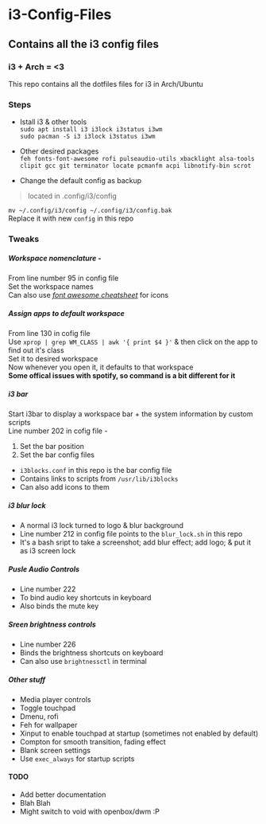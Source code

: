 # i3-Config-Files
## Contains all the i3 config files
### i3 + Arch = <3
This repo contains all the dotfiles files for i3 in Arch/Ubuntu

### Steps
* Istall i3 & other tools <br>
`sudo apt install i3 i3lock i3status i3wm` <br>
`sudo pacman -S i3 i3lock i3status i3wm`<br>
* Other desired packages <br>
`feh fonts-font-awesome rofi pulseaudio-utils xbacklight alsa-tools clipit gcc git terminator locate pcmanfm acpi libnotify-bin scrot`

* Change the default config as backup<br>
> located in .config/i3/config <br>

`mv ~/.config/i3/config ~/.config/i3/config.bak` <br>
Replace it with new `config` in this repo <br>

### Tweaks
##### Workspace nomenclature -
From line number 95 in config file<br>
Set the workspace names <br>
Can also use *[font awesome cheatsheet](https://fontawesome.com/cheatsheet?from=io)* for icons

##### Assign apps to default workspace
From line 130 in cofig file <br>
Use `xprop | grep WM_CLASS | awk '{ print $4 }'` & then click on the app to find out it's class <br>
Set it to desired workspace <br>
Now whenever you open it, it defaults to that workspace <br>
**Some offical issues with spotify, so command is a bit different for it**

##### i3 bar
Start i3bar to display a workspace bar + the system information by custom scripts <br>
Line number 202 in cofig file -<br>
1. Set the bar position
2. Set the bar config files <br>
* `i3blocks.conf` in this repo is the bar config file
* Contains links to scripts from `/usr/lib/i3blocks`
* Can also add icons to them

##### i3 blur lock
* A normal i3 lock turned to logo & blur background
* Line number 212 in config file points to the `blur_lock.sh` in this repo
* It's a bash sript to take a screenshot; add blur effect; add logo; & put it as i3 screen lock

##### Pusle Audio Controls
* Line number 222
* To bind audio key shortcuts in keyboard
* Also binds the mute key

##### Sreen brightness controls
* Line number 226
* Binds the brightness shortcuts on keyboard
* Can also use `brightnessctl` in terminal

##### Other stuff
* Media player controls
* Toggle touchpad
* Dmenu, rofi
* Feh for wallpaper
* Xinput to enable touchpad at startup (sometimes not enabled by default)
* Compton for smooth transition, fading effect
* Blank screen settings
* Use `exec_always` for startup scripts

#### TODO
* Add better documentation
* Blah Blah
* Might switch to void with openbox/dwm :P
